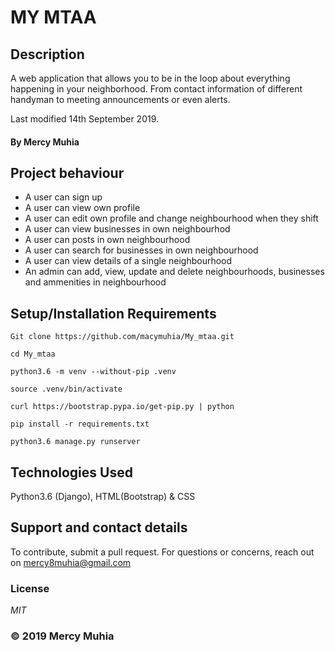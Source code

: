 # MY MTAA
## Description
A web application that allows you to be in the loop about everything happening in your neighborhood. From contact information of different handyman to meeting announcements or even alerts.

Last modified 14th September 2019.
#### By **Mercy Muhia**

## Project behaviour

- A user can sign up
- A user can view own profile
- A user can edit own profile and change neighbourhood when they shift
- A user can view businesses in own neighbourhod
- A user can posts in own neighbourhood
- A user can search for businesses in own neighbourhood
- A user can view details of a single neighbourhood
- An admin can add, view, update and delete neighbourhoods, businesses and ammenities in neighbourhood

 
## Setup/Installation Requirements
```Git clone https://github.com/macymuhia/My_mtaa.git```

```cd My_mtaa```

```python3.6 -m venv --without-pip .venv```

```source .venv/bin/activate```

```curl https://bootstrap.pypa.io/get-pip.py | python```

```pip install -r requirements.txt```

```python3.6 manage.py runserver```

## Technologies Used
Python3.6 (Django), HTML(Bootstrap) & CSS
## Support and contact details
To contribute, submit a pull request. 
For questions or concerns, reach out on mercy8muhia@gmail.com
### License
*MIT*

### &copy; 2019 Mercy Muhia